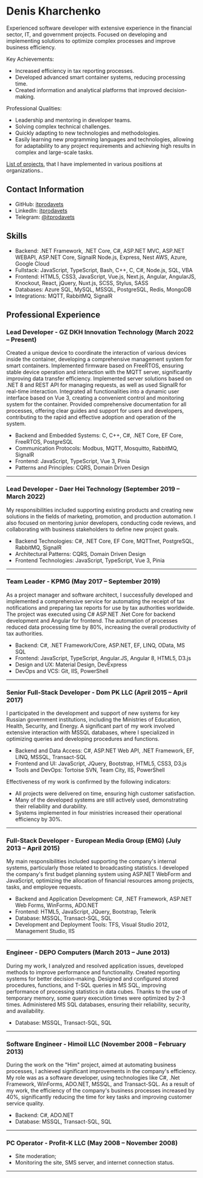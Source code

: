 # Denis Kharchenko

Experienced software developer with extensive experience in the financial sector, IT, and government projects. Focused on developing and implementing solutions to optimize complex processes and improve business efficiency.

Key Achievements:
- Increased efficiency in tax reporting processes.
- Developed advanced smart container systems, reducing processing time.
- Created information and analytical platforms that improved decision-making.

Professional Qualities:
- Leadership and mentoring in developer teams.
- Solving complex technical challenges.
- Quickly adapting to new technologies and methodologies.
- Easily learning new programming languages and technologies, allowing for adaptability to any project requirements and achieving high results in complex and large-scale tasks.

[List of projects](/projects.en.md), that I have implemented in various positions at organizations..

## Contact Information

- GitHub: [itprodavets](https://github.com/itprodavets)
- LinkedIn: [itprodavets](https://www.linkedin.com/in/itprodavets/)
- Telegram: [@itprodavets](https://t.me/itprodavets)

## Skills

  * Backend: .NET Framework, .NET Core, C#, ASP.NET MVC, ASP.NET WEBAPI, ASP.NET Core, SignalR Node.js, Express, Nest AWS, Azure, Google Cloud
  * Fullstack: JavaScript, TypeScript, Bash, C++, C, C#, Node.js, SQL, VBA
  * Frontend: HTML5, CSS3, JavaScript, Vue.js, Next.js, Angular, AngularJS, Knockout, React, jQuery, Nuxt.js, SCSS, Stylus, SASS
  * Databases: Azure SQL, MySQL, MSSQL, PostgreSQL, Redis, MongoDB
  * Integrations: MQTT, RabbitMQ, SignalR

## Professional Experience

### Lead Developer - GZ DKH Innovation Technology (March 2022 – Present)

Created a unique device to coordinate the interaction of various devices inside the container, developing a comprehensive management system for smart containers. Implemented firmware based on FreeRTOS, ensuring stable device operation and interaction with the MQTT server, significantly improving data transfer efficiency. Implemented server solutions based on .NET 8 and REST API for managing requests, as well as used SignalR for real-time interaction. Integrated all functionalities into a dynamic user interface based on Vue 3, creating a convenient control and monitoring system for the container. Provided comprehensive documentation for all processes, offering clear guides and support for users and developers, contributing to the rapid and effective adoption and operation of the system.

  * Backend and Embedded Systems: C, C++, C#, .NET Core, EF Core, FreeRTOS, PostgreSQL
  * Communication Protocols: Modbus, MQTT, Mosquitto, RabbitMQ, SignalR
  * Frontend: JavaScript, TypeScript, Vue 3, Pinia
  * Patterns and Principles: CQRS, Domain Driven Design

* * *

### Lead Developer - Daer Hei Technology (September 2019 – March 2022)

My responsibilities included supporting existing products and creating new solutions in the fields of marketing, promotion, and production automation. I also focused on mentoring junior developers, conducting code reviews, and collaborating with business stakeholders to define new project goals.

  * Backend Technologies: C#, .NET Core, EF Core, MQTTnet, PostgreSQL, RabbitMQ, SignalR
  * Architectural Patterns: CQRS, Domain Driven Design
  * Frontend Technologies: JavaScript, TypeScript, Vue 3, Pinia

* * *

### Team Leader - KPMG (May 2017 – September 2019)

As a project manager and software architect, I successfully developed and implemented a comprehensive service for automating the receipt of tax notifications and preparing tax reports for use by tax authorities worldwide. The project was executed using C# ASP.NET .Net Core for backend development and Angular for frontend. The automation of processes reduced data processing time by 80%, increasing the overall productivity of tax authorities.

  * Backend: C#, .NET Framework/Core, ASP.NET, EF, LINQ, OData, MS SQL
  * Frontend: JavaScript, TypeScript, Angular.JS, Angular 8, HTML5, D3.js
  * Design and UX: Material Design, DevExpress
  * DevOps and VCS: Git, IIS, PowerShell

* * *

### Senior Full-Stack Developer - Dom PK LLC (April 2015 – April 2017)

I participated in the development and support of new systems for key Russian government institutions, including the Ministries of Education, Health, Security, and Energy. A significant part of my work involved extensive interaction with MSSQL databases, where I specialized in optimizing queries and developing procedures and functions.

  * Backend and Data Access: C#, ASP.NET Web API, .NET Framework, EF, LINQ, MSSQL, Transact-SQL
  * Frontend and UI: JavaScript, JQuery, Bootstrap, HTML5, CSS3, D3.js
  * Tools and DevOps: Tortoise SVN, Team City, IIS, PowerShell

Effectiveness of my work is confirmed by the following indicators:

  * All projects were delivered on time, ensuring high customer satisfaction.
  * Many of the developed systems are still actively used, demonstrating their reliability and durability.
  * Systems implemented in four ministries increased their operational efficiency by 30%.

* * *

### Full-Stack Developer - European Media Group (EMG) (July 2013 – April 2015)

My main responsibilities included supporting the company's internal systems, particularly those related to broadcasting statistics. I developed the company's first budget planning system using ASP.NET WebForm and JavaScript, optimizing the allocation of financial resources among projects, tasks, and employee requests.

  * Backend and Application Development: C#, .NET Framework, ASP.NET Web Forms, WinForms, ADO.NET
  * Frontend: HTML5, JavaScript, JQuery, Bootstrap, Telerik
  * Database: MSSQL, Transact-SQL, SQL
  * Development and Deployment Tools: TFS, Visual Studio 2012, Management Studio, IIS

* * *

### Engineer - DEPO Computers (March 2013 – June 2013)

During my work, I analyzed and resolved application issues, developed methods to improve performance and functionality. Created reporting systems for better decision-making. Designed and configured stored procedures, functions, and T-SQL queries in MS SQL, improving performance of processing statistics in data cubes. Thanks to the use of temporary memory, some query execution times were optimized by 2-3 times. Administered MS SQL databases, ensuring their reliability, security, and availability.

  * Database: MSSQL, Transact-SQL, SQL

* * *

### Software Engineer - Himoil LLC (November 2008 – February 2013)

During the work on the "Him" project, aimed at automating business processes, I achieved significant improvements in the company's efficiency. My role was as a software developer, using technologies like C#, .Net Framework, WinForms, ADO.NET, MSSQL, and Transact-SQL. As a result of my work, the efficiency of the company's business processes increased by 40%, significantly reducing the time for key tasks and improving customer service quality.

  * Backend: C#, ADO.NET
  * Database: MSSQL, Transact-SQL, SQL

* * *

### PC Operator - Profit-K LLC (May 2008 – November 2008)

  * Site moderation;
  * Monitoring the site, SMS server, and internet connection status.

* * *

